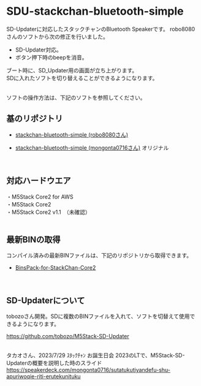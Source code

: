 # SDU-stackchan-bluetooth-simple

SD-Updaterに対応したスタックチャンのBluetooth Speakerです。
robo8080さんのソフトから次の修正を行いました。

- SD-Updater対応。
- ボタン押下時のbeepを消音。

ブート時に、SD_Updater用の画面が立ち上がります。<br>
SDに入れたソフトを切り替えることができるようになります。<br>
<br>

ソフトの操作方法は、下記のソフトを参照してください。
<br>


## 基のリポジトリ
- [stackchan-bluetooth-simple (robo8080さん)](https://github.com/robo8080/stackchan-bluetooth-simple)<br>


- [stackchan-bluetooth-simple (mongonta0716さん)](https://github.com/mongonta0716/stackchan-bluetooth-simple) オリジナル<br>
<br>

## 対応ハードウエア
・M5Stack Core2 for AWS<br>
・M5Stack Core2 <br>
・M5Stack Core2 v1.1　（未確認）<br><br>


## 最新BINの取得
コンパイル済みの最新BINファイルは、下記のリポジトリから取得できます。
- [BinsPack-for-StackChan-Core2](https://github.com/NoRi-230401/BinsPack-for-StackChan-Core2)<br>
<br>


## SD-Updaterについて
tobozoさん開発。SDに複数のBINファイルを入れて、ソフトを切替えて使用できるようになります。<br>

 https://github.com/tobozo/M5Stack-SD-Updater<br><br>


タカオさん、2023/7/29 ｽﾀｯｸﾁｬﾝ お誕生日会 2023のLTで、M5Stack-SD-Updaterの概要を説明した時のスライド<br>
https://speakerdeck.com/mongonta0716/sutatukutiyandefu-shu-apuriwoqie-riti-erutekunituku

<br><br><br>

